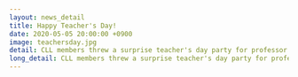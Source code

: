 ```yaml
---
layout: news_detail
title: Happy Teacher's Day!
date: 2020-05-05 20:00:00 +0900
image: teachersday.jpg
detail: CLL members threw a surprise teacher's day party for professor Yim! Due to COVID-19, CLL members met off-campus and had a great turn out. It is not easy to see each other exclusively through zoom during the semester, so we appreciated the chance to see professor Yim and lab members in person. Happy teacher's day and we love you, professor Yim!
long_detail: CLL members threw a surprise teacher's day party for professor Yim! Due to COVID-19, CLL members met off-campus and had a great turn out. It is not easy to see each other exclusively through zoom during the semester, so we appreciated the chance to see professor Yim and lab members in person. Happy teacher's day and we love you, professor Yim!
---
```


